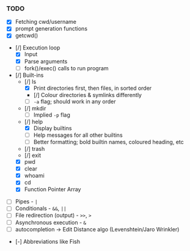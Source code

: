 ### TODO

- [x] Fetching cwd/username
- [x] prompt generation functions
- [x] getcwd()
- [/] Execution loop
    - [x] Input
    - [x] Parse arguments
    - [ ] fork()/exec() calls to run program
- [/] Built-ins
    - [/] ls
        - [x] Print directories first, then files, in sorted order
        - [/] Colour directories & symlinks differently
        - [ ] `-a` flag; should work in any order
    - [/] mkdir
        - [ ] Implied `-p` flag
    - [/] help
        - [x] Display builtins
        - [ ] Help messages for all other builtins
        - [ ] Better formatting; bold builtin names, coloured heading, etc
    - [/] trash
    - [/] exit
    - [x] pwd
    - [x] clear
    - [x] whoami
    - [x] cd
    - [x] Function Pointer Array
- [ ] Pipes - `|`
- [ ] Conditionals - `&&`, `||`
- [ ] File redirection (output) - `>>`, `>`
- [ ] Asynchronous execution - `&`
- [ ] autocompletion -> Edit Distance algo (Levenshtein/Jaro Wrinkler)
- [-] Abbreviations like Fish
